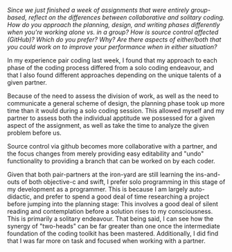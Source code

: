 *Since we just finished a week of assignments that were entirely group-based, reflect on the differences between collaborative and solitary coding. How do you approach the planning, design, and writing phases differently when you're working alone vs. in a group? How is source control affected (GitHub)? Which do you prefer? Why? Are there aspects of either/both that you could work on to improve your performance when in either situation?*


In my experience pair coding last week, I found that my approach to each phase of the coding process differed from a solo coding endeavour, and that I also found different approaches depending on the unique talents of a given partner.

Because of the need to assess the division of work, as well as the need to communicate a general scheme of design, the planning phase took up more time than it would during a solo coding session.  This allowed myself and my partner to assess both the individual apptitude we possessed for a given aspect of the assignment, as well as take the time to analyze the given problem before us.

Source control via github becomes more collaborative with a partner, and the focus changes from merely providing easy editability and "undo" functionality to providing a branch that can be worked on by each coder.

Given that both pair-partners at the iron-yard are still learning the ins-and-outs of both objective-c and swift, I prefer solo programming in this stage of my development as a programmer.  This is because I am largely auto-didactic, and prefer to spend a good deal of time researching a project before jumping into the planning stage: This involves a good deal of silent reading and contemplation before a solution rises to my consciousness.  This is primarily a solitary endeavour. That being said, I can see how the synergy of "two-heads" can be far greater than one once the intermediate foundation of the coding toolkit has been mastered.  Additionally, I did find that I was far more on task and focused when working with a partner.